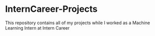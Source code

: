 # InternCareer-Projects
This repository contains all of my projects while I worked as a Machine Learning Intern at Intern Career
